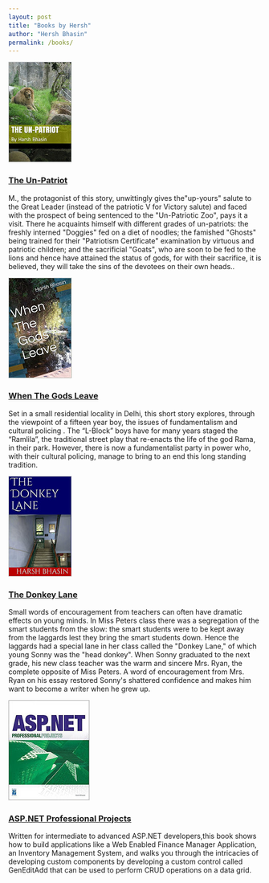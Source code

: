 ```yaml
---
layout: post
title: "Books by Hersh"
author: "Hersh Bhasin"
permalink: /books/
---
```


![img](/assets/books_2.jpg)

### [The Un-Patriot](https://www.amazon.com/gp/product/B01IZARJNC/ref=dbs_a_def_rwt_bibl_vppi_i2)

M., the protagonist of this story, unwittingly gives the"up-yours" salute to the Great Leader (instead of the patriotic V for Victory salute) and faced with the prospect of being sentenced to the "Un-Patriotic Zoo", pays it a visit. There he acquaints himself with different grades of un-patriots: the freshly interned "Doggies" fed on a diet of noodles; the famished "Ghosts" being trained for their "Patriotism Certificate" examination by virtuous and patriotic children; and the sacrificial "Goats", who are soon to be fed to the lions and hence have attained the status of gods, for with their sacrifice, it is believed, they will take the sins of the devotees on their own heads..

![img](/assets/books_3.jpg)

### [When The Gods Leave](https://www.amazon.com/gp/product/B01CL40SFY/ref=dbs_a_def_rwt_bibl_vppi_i3)

Set in a small residential locality in Delhi, this short story explores, through the viewpoint of a fifteen year boy, the issues of fundamentalism and cultural policing . The “L-Block” boys have for many years staged the “Ramlila”, the traditional street play that re-enacts the life of the god Rama, in their park. However, there is now a fundamentalist party in power who, with their cultural policing, manage to bring to an end this long standing tradition.

![img](/assets/books_4.jpg)

### [The Donkey Lane](https://www.amazon.com/gp/product/B00RA3UD20/ref=dbs_a_def_rwt_bibl_vppi_i0)

Small words of encouragement from teachers can often have dramatic effects on young minds. In Miss Peters class there was a segregation of the smart students from the slow: the smart students were to be kept away from the laggards lest they bring the smart students down. Hence the laggards had a special lane in her class called the "Donkey Lane," of which young Sonny was the "head donkey". When Sonny graduated to the next grade, his new class teacher was the warm and sincere Mrs. Ryan, the complete opposite of Miss Peters. A word of encouragement from Mrs. Ryan on his essay restored Sonny's shattered confidence and makes him want to become a writer when he grew up.

![img](/assets/books_1.jpg)

### [ASP.NET Professional Projects](https://www.amazon.com/gp/product/1931841217/ref=dbs_a_def_rwt_bibl_vppi_i1)

Written for intermediate to advanced ASP.NET developers,this book shows how to build applications like a Web Enabled Finance Manager Application, an Inventory Management System, and walks you through the intricacies of developing custom components by developing a custom control called GenEditAdd that can be used to perform CRUD operations on a data grid.
